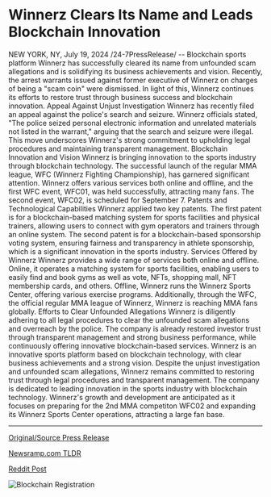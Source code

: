 # Winnerz Clears Its Name and Leads Blockchain Innovation

NEW YORK, NY, July 19, 2024 /24-7PressRelease/ -- Blockchain sports platform Winnerz has successfully cleared its name from unfounded scam allegations and is solidifying its business achievements and vision. Recently, the arrest warrants issued against former executive of Winnerz on charges of being a "scam coin" were dismissed. In light of this, Winnerz continues its efforts to restore trust through business success and blockchain innovation.  Appeal Against Unjust Investigation Winnerz has recently filed an appeal against the police's search and seizure. Winnerz officials stated, "The police seized personal electronic information and unrelated materials not listed in the warrant," arguing that the search and seizure were illegal. This move underscores Winnerz's strong commitment to upholding legal procedures and maintaining transparent management.  Blockchain Innovation and Vision Winnerz is bringing innovation to the sports industry through blockchain technology. The successful launch of the regular MMA league, WFC (Winnerz Fighting Championship), has garnered significant attention. Winnerz offers various services both online and offline, and the first WFC event, WFC01, was held successfully, attracting many fans. The second event, WFC02, is scheduled for September 7.  Patents and Technological Capabilities Winnerz applied two key patents. The first patent is for a blockchain-based matching system for sports facilities and physical trainers, allowing users to connect with gym operators and trainers through an online system. The second patent is for a blockchain-based sponsorship voting system, ensuring fairness and transparency in athlete sponsorship, which is a significant innovation in the sports industry.   Services Offered by Winnerz Winnerz provides a wide range of services both online and offline. Online, it operates a matching system for sports facilities, enabling users to easily find and book gyms as well as vote, NFTs, shopping mall, NFT membership cards, and others. Offline, Winnerz runs the Winnerz Sports Center, offering various exercise programs. Additionally, through the WFC, the official regular MMA league of Winnerz, Winnerz is reaching MMA fans globally.  Efforts to Clear Unfounded Allegations Winnerz is diligently adhering to all legal procedures to clear the unfounded scam allegations and overreach by the police. The company is already restored investor trust through transparent management and strong business performance, while continuously offering innovative blockchain-based services.  Winnerz is an innovative sports platform based on blockchain technology, with clear business achievements and a strong vision. Despite the unjust investigation and unfounded scam allegations, Winnerz remains committed to restoring trust through legal procedures and transparent management. The company is dedicated to leading innovation in the sports industry with blockchain technology. Winnerz's growth and development are anticipated as it focuses on preparing for the 2nd MMA competiton WFC02 and expanding its Winnerz Sports Center operations, attracting a large fan base. 

---

[Original/Source Press Release](https://www.24-7pressrelease.com/press-release/512616/winnerz-clears-its-name-and-leads-blockchain-innovation)
                    

[Newsramp.com TLDR](None) 



[Reddit Post](https://www.reddit.com/r/newsramp/comments/1e6xtsv/winnerz_clears_name_from_scam_allegations_focuses/) 



![Blockchain Registration](https://cdn.newsramp.app/24-7PressRelease/qrcode/247/19/numb5jzt.webp)